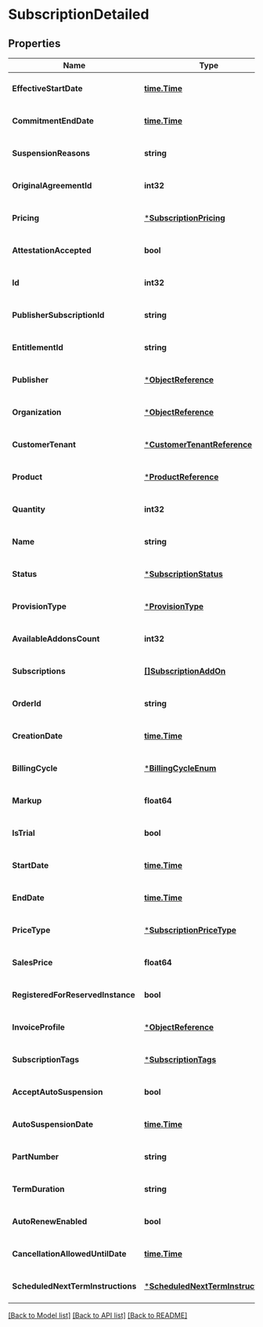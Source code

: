 # SubscriptionDetailed

## Properties
Name | Type | Description | Notes
------------ | ------------- | ------------- | -------------
**EffectiveStartDate** | [**time.Time**](time.Time.md) |  | [optional] [default to null]
**CommitmentEndDate** | [**time.Time**](time.Time.md) |  | [optional] [default to null]
**SuspensionReasons** | **string** |  | [optional] [default to null]
**OriginalAgreementId** | **int32** |  | [optional] [default to null]
**Pricing** | [***SubscriptionPricing**](SubscriptionPricing.md) |  | [optional] [default to null]
**AttestationAccepted** | **bool** |  | [optional] [default to null]
**Id** | **int32** |  | [optional] [default to null]
**PublisherSubscriptionId** | **string** |  | [optional] [default to null]
**EntitlementId** | **string** |  | [optional] [default to null]
**Publisher** | [***ObjectReference**](ObjectReference.md) |  | [optional] [default to null]
**Organization** | [***ObjectReference**](ObjectReference.md) |  | [optional] [default to null]
**CustomerTenant** | [***CustomerTenantReference**](CustomerTenantReference.md) |  | [optional] [default to null]
**Product** | [***ProductReference**](ProductReference.md) |  | [optional] [default to null]
**Quantity** | **int32** |  | [optional] [default to null]
**Name** | **string** |  | [optional] [default to null]
**Status** | [***SubscriptionStatus**](SubscriptionStatus.md) |  | [optional] [default to null]
**ProvisionType** | [***ProvisionType**](ProvisionType.md) |  | [optional] [default to null]
**AvailableAddonsCount** | **int32** |  | [optional] [default to null]
**Subscriptions** | [**[]SubscriptionAddOn**](SubscriptionAddOn.md) |  | [optional] [default to null]
**OrderId** | **string** |  | [optional] [default to null]
**CreationDate** | [**time.Time**](time.Time.md) |  | [optional] [default to null]
**BillingCycle** | [***BillingCycleEnum**](BillingCycleEnum.md) |  | [optional] [default to null]
**Markup** | **float64** |  | [optional] [default to null]
**IsTrial** | **bool** |  | [optional] [default to null]
**StartDate** | [**time.Time**](time.Time.md) |  | [optional] [default to null]
**EndDate** | [**time.Time**](time.Time.md) |  | [optional] [default to null]
**PriceType** | [***SubscriptionPriceType**](SubscriptionPriceType.md) |  | [optional] [default to null]
**SalesPrice** | **float64** |  | [optional] [default to null]
**RegisteredForReservedInstance** | **bool** |  | [optional] [default to null]
**InvoiceProfile** | [***ObjectReference**](ObjectReference.md) |  | [optional] [default to null]
**SubscriptionTags** | [***SubscriptionTags**](SubscriptionTags.md) |  | [optional] [default to null]
**AcceptAutoSuspension** | **bool** |  | [optional] [default to null]
**AutoSuspensionDate** | [**time.Time**](time.Time.md) |  | [optional] [default to null]
**PartNumber** | **string** |  | [optional] [default to null]
**TermDuration** | **string** |  | [optional] [default to null]
**AutoRenewEnabled** | **bool** |  | [optional] [default to null]
**CancellationAllowedUntilDate** | [**time.Time**](time.Time.md) |  | [optional] [default to null]
**ScheduledNextTermInstructions** | [***ScheduledNextTermInstructions**](ScheduledNextTermInstructions.md) |  | [optional] [default to null]

[[Back to Model list]](../README.md#documentation-for-models) [[Back to API list]](../README.md#documentation-for-api-endpoints) [[Back to README]](../README.md)

